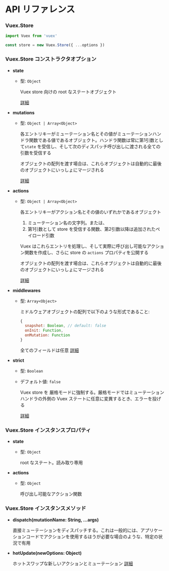 # API リファレンス

### Vuex.Store

``` js
import Vuex from 'vuex'

const store = new Vuex.Store({ ...options })
```

### Vuex.Store コンストラクタオプション

- **state**
  
  - 型: `Object`

    Vuex store 向けの root なステートオブジェクト

    [詳細](state.md)

- **mutations**

  - 型: `Object | Array<Object>`

    各エントリキーがミューテーション名とその値がミューテーションハンドラ関数である値であるオブジェクト。ハンドラ関数は常に第1引数として`state` を受信し、そして次のディスパッチ呼び出しに渡される全ての引数を受信する

    オブジェクトの配列を渡す場合は、これらオブジェクトは自動的に最後のオブジェクトにいっしょにマージされる

    [詳細](mutations.md)

- **actions**

  - 型: `Object | Array<Object>`

    各エントリキーがアクション名とその値のいずれかであるオブジェクト

    1. ミューテーション名の文字列。または、
    2. 第1引数として store を受信する関数、第2引数以降は追加されたペイロード引数

    Vuex はこれらエントリを処理し、そして実際に呼び出し可能なアクション関数を作成し、さらに store の `actions` プロパティを公開する

    オブジェクトの配列を渡す場合は、これらオブジェクトは自動的に最後のオブジェクトにいっしょにマージされる

    [詳細](actions.md)

- **middlewares**

  - 型: `Array<Object>`

    ミドルウェアオブジェクトの配列で以下のような形式であること:

    ``` js
    {
      snapshot: Boolean, // default: false
      onInit: Function,
      onMutation: Function
    }
    ```

    全てのフィールドは任意 [詳細](middlewares.md)

- **strict**

  - 型: `Boolean`
  - デフォルト値: `false`

    Vuex store を 厳格モードに強制する。厳格モードではミューテーションハンドラの外側の Vuex ステートに任意に変異するとき、エラーを投げる

    [詳細](strict.md)

### Vuex.Store インスタンスプロパティ

- **state**

  - 型: `Object`

    root なステート。読み取り専用

- **actions**

  - 型: `Object`

    呼び出し可能なアクション関数

### Vuex.Store インスタンスメソッド

- **dispatch(mutationName: String, ...args)**

  直接ミューテーションをディスパッチする。これは一般的には、アプリケーションコードでアクションを使用するほうが必要な場合のような、特定の状況で有用

- **hotUpdate(newOptions: Object)**

  ホットスワップな新しいアクションとミューテーション [詳細](hot-reload.md)
